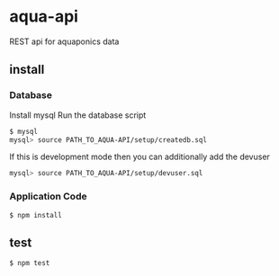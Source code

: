 # aqua-api

REST api for aquaponics data

## install 

### Database 

Install mysql 
Run the database script

```bash
$ mysql
mysql> source PATH_TO_AQUA-API/setup/createdb.sql
```
If this is development mode then you can additionally add the devuser

```bash
mysql> source PATH_TO_AQUA-API/setup/devuser.sql
```

### Application Code 

```
$ npm install
```

## test 

```
$ npm test
```



